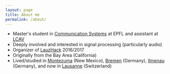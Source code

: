 ```yaml
---
layout: page
title: About me
permalink: /about/
---
```


* Master's student in <a href="https://ic.epfl.ch/communication-systems/master/" target="_blank">Communication Systems</a> at EPFL and assistant at <a href="http://lcav.epfl.ch/" target="_blank">LCAV</a>
* Deeply involved and interested in signal processing (particularly audio)
* Organizer of <a href="http://lauzhack.com/" target="_blank">LauzHack</a> 2016/2017
* Originally from the Bay Area (California)
* Lived/studied in <a href="https://www.uwc-usa.org/" target="_blank">Montezuma</a> (New Mexico), <a href="https://www.jacobs-university.de/" target="_blank">Bremen</a> (Germany), <a href="https://www.idmt.fraunhofer.de/en.html" target="_blank">Ilmenau</a> (Germany), and now in <a href="https://epfl.ch/" target="_blank">Lausanne</a> (Switzerland)